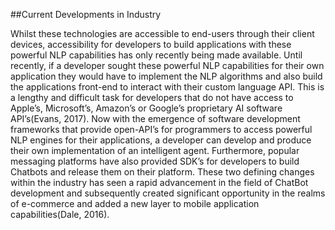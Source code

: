 ##Current Developments in Industry

Whilst these technologies are accessible to end-users through their client devices, accessibility for developers to build applications with these powerful NLP capabilities has only recently being made available. Until recently, if a developer sought these powerful NLP capabilities for their own application they would have to implement the NLP algorithms and also build the applications front-end to interact with their custom language API. This is a lengthy and difficult task for developers that do not have access to Apple’s, Microsoft’s, Amazon’s or Google’s proprietary AI software API’s(Evans, 2017). Now with the emergence of software development frameworks that provide open-API’s for programmers to access powerful NLP engines for their applications, a developer can develop and produce their own implementation of an intelligent agent. Furthermore, popular messaging platforms have also provided SDK’s for developers to build Chatbots and release them on their platform. These two defining changes within the industry has seen a rapid advancement in the field of ChatBot development and subsequently created significant opportunity in the realms of e-commerce and added a new layer to mobile application capabilities(Dale, 2016).



